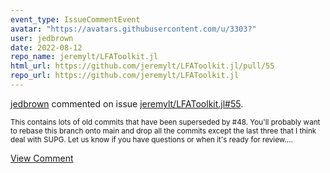 ```yaml
---
event_type: IssueCommentEvent
avatar: "https://avatars.githubusercontent.com/u/3303?"
user: jedbrown
date: 2022-08-12
repo_name: jeremylt/LFAToolkit.jl
html_url: https://github.com/jeremylt/LFAToolkit.jl/pull/55
repo_url: https://github.com/jeremylt/LFAToolkit.jl
---
```


<a href='https://github.com/jedbrown' target='_blank'>jedbrown</a> commented on issue <a href='https://github.com/jeremylt/LFAToolkit.jl/pull/55' target='_blank'>jeremylt/LFAToolkit.jl#55</a>.

<small>This contains lots of old commits that have been superseded by #48. You'll probably want to rebase this branch onto main and drop all the commits except the last three that I think deal with SUPG. Let us know if you have questions or when it's ready for review....</small>

<a href='https://github.com/jeremylt/LFAToolkit.jl/pull/55' target='_blank'>View Comment</a>